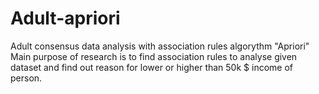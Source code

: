 # Adult-apriori
Adult consensus data analysis with association rules algorythm "Apriori"
Main purpose of research is to find association rules to analyse given dataset and find out reason for lower or higher than 50k $ income of person.
